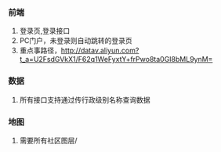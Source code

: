 ### 前端
1. 登录页,登录接口
2. PC门户，未登录则自动跳转的登录页
3. 重点事路径，http://datav.aliyun.com?t_a=U2FsdGVkX1/F62q1WeFyxtY+frPwo8ta0GI8bML9ynM=

### 数据
1. 所有接口支持通过传行政级别名称查询数据

### 地图
1. 需要所有社区图层/
